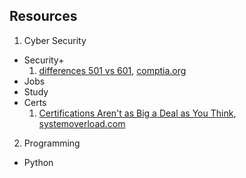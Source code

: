 ## Resources
1. Cyber Security
  * Security+
    1. [differences 501 vs 601](https://www.comptia.org/blog/comptia-security-501-vs-601), [comptia.org](www.comptia.org)
  * Jobs
  * Study
  * Certs
    1. [Certifications Aren't as Big a Deal as You Think](https://systemoverlord.com/2019/03/15/certifications-arent-as-big-a-deal-as-you-think.html), [systemoverload.com](https://systemoverlord.com/)
2. Programming
  * Python 


